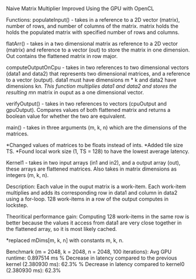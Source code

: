 Naive Matrix Multiplier Improved
Using the GPU with OpenCL

Functions:
populateInput() - takes in a reference to a 2D vector (matrix), number of rows, and number of columns of the matrix. matrix holds the holds the populated matrix with specified number of rows and columns.

flatArr() - takes in a two dimensional matrix as reference to a 2D vector (matrix) and reference to a vector (out) to store the matrix in one dimension. Out contains the flattened matrix in row major. 

computeOutputOnCpu - takes in two references to two dimensional vectors (data1 and data2) that represents two dimensional matrices, and a reference to a vector (output). data1 must have dimensions m * k and data2 have dimensions k*n. This function multiplies data1 and data2 and stores the resulting m*n matrix in ouput as a one dimensional vector.

verifyOutput() - takes in two references to vectors (cpuOutput and gpuOutput). Compares values of both flattened matrix and returns a boolean value for whether the two are equivalent. 

main() - takes in three arguments (m, k, n) which are the dimensions of the matrices. 

*Changed values of matrices to be floats instead of ints.
*Added tile size TS. 
*Found local work size (1, TS = 128) to have the lowest average latency. 

Kernel1 - takes in two input arrays (in1 and in2), and a output array (out), these arrays are flattened matrices. Also takes in matrix dimensions as integers (m, k, n).

Description: Each value in the ouput matrix is a work-item. Each work-item multiplies and adds its corresponding row in data1 and column in data2 using a for-loop. 128 work-items in a row of the output computes in lockstep. 

Theoritical performance gain: Computing 128 work-items in the same row is better because the values it access from data1 are very close together in the flattened array, so it is most likely cached. 

*replaced mDims[m, k, n] with constants m, k, n.

Benchmark (m = 2048, k = 2048, n = 2048, 100 iterations):
Avg GPU runtime: 0.897514 ms
% Decrease in latency compared to the previous kernel (2.380930 ms): 62.3%
% Decrease in latency compared to kernel0 (2.380930 ms): 62.3%